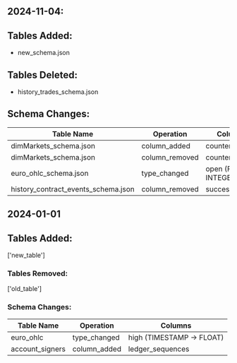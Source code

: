 
## 2024-11-04:

## Tables Added:
- new_schema.json
## Tables Deleted:
- history_trades_schema.json
## Schema Changes:
|       Table Name                | Operation     | Columns                  |
|---------------------------------|---------------|--------------------------|
| dimMarkets_schema.json            | column_added    | counter_issuers                                    |
| dimMarkets_schema.json            | column_removed  | counter_issuer                                     |
| euro_ohlc_schema.json             | type_changed    | open (FLOAT -> INTEGER)                            |
| history_contract_events_schema.json | column_removed  | successful                                         |


## 2024-01-01

## Tables Added:
['new_table']

### Tables Removed:
['old_table']

### Schema Changes:
|       Table Name                | Operation     | Columns                  |
|---------------------------------|---------------|--------------------------|
| euro_ohlc                         | type_changed  | high (TIMESTAMP -> FLOAT) |
| account_signers                   | column_added  | ledger_sequences         |
